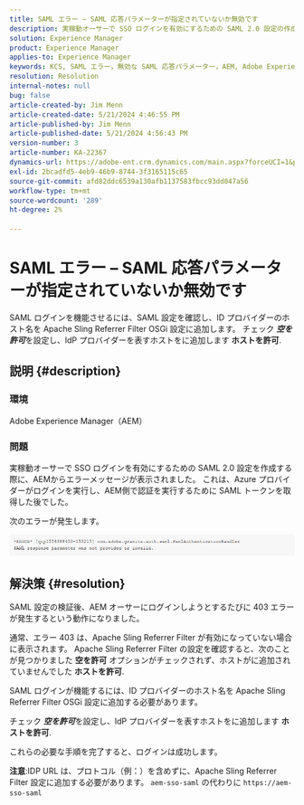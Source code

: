 ```yaml
---
title: SAML エラー – SAML 応答パラメーターが指定されていないか無効です
description: 実稼動オーサーで SSO ログインを有効にするための SAML 2.0 設定の作成でエラーメッセージが表示されるAEMの問題を解決する方法を説明します。
solution: Experience Manager
product: Experience Manager
applies-to: Experience Manager
keywords: KCS, SAML エラー，無効な SAML 応答パラメーター，AEM, Adobe Experience Manager, トラブルシューティング，見つからない，無効
resolution: Resolution
internal-notes: null
bug: false
article-created-by: Jim Menn
article-created-date: 5/21/2024 4:46:55 PM
article-published-by: Jim Menn
article-published-date: 5/21/2024 4:56:43 PM
version-number: 3
article-number: KA-22367
dynamics-url: https://adobe-ent.crm.dynamics.com/main.aspx?forceUCI=1&pagetype=entityrecord&etn=knowledgearticle&id=694a11b6-9117-ef11-9f8a-6045bd006268
exl-id: 2bcadfd5-4eb9-46b9-8744-3f3165115c65
source-git-commit: afd82ddc6539a130afb1137583fbcc93dd047a56
workflow-type: tm+mt
source-wordcount: '289'
ht-degree: 2%

---
```


# SAML エラー – SAML 応答パラメーターが指定されていないか無効です


SAML ログインを機能させるには、SAML 設定を確認し、ID プロバイダーのホスト名を Apache Sling Referrer Filter OSGi 設定に追加します。 チェック <b>*空を許可</b>*&#x200B;を設定し、IdP プロバイダーを表すホストをに追加します <b>ホストを許可</b>.

## 説明 {#description}


### 環境

Adobe Experience Manager（AEM）

### 問題

実稼動オーサーで SSO ログインを有効にするための SAML 2.0 設定を作成する際に、AEMからエラーメッセージが表示されました。 これは、Azure プロバイダーがログインを実行し、AEM側で認証を実行するために SAML トークンを取得した後でした。

次のエラーが発生します。

![](assets/___6a4a11b6-9117-ef11-9f8a-6045bd006268___.png)


## 解決策 {#resolution}


SAML 設定の検証後、AEM オーサーにログインしようとするたびに 403 エラーが発生するという動作になりました。

通常、エラー 403 は、Apache Sling Referrer Filter が有効になっていない場合に表示されます。 Apache Sling Referrer Filter の設定を確認すると、次のことが見つかりました <b>空を許可</b> オプションがチェックされず、ホストがに追加されていませんでした <b>ホストを許可</b>.

SAML ログインが機能するには、ID プロバイダーのホスト名を Apache Sling Referrer Filter OSGi 設定に追加する必要があります。

チェック <b>*空を許可</b>*&#x200B;を設定し、IdP プロバイダーを表すホストをに追加します <b>ホストを許可</b>.

これらの必要な手順を完了すると、ログインは成功します。

<b>注意</b>:IDP URL は、プロトコル（例：）を含めずに、Apache Sling Referrer Filter 設定に追加する必要があります。 `aem-sso-saml` の代わりに `https://aem-sso-saml`
